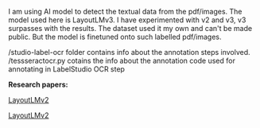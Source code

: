 I am using AI model to detect the textual data from the pdf/images. 
The model used here is LayoutLMv3. I have experimented with v2 and v3, v3 surpasses with the results. 
The dataset used it my own and can't be made public. But the model is finetuned onto such labelled pdf/images. 

/studio-label-ocr folder contains info about the annotation steps involved. 
/tessseractocr.py cotains the info about the annotation code used for annotating in LabelStudio OCR step

**Research papers:** 

[LayoutLMv2](https://paperswithcode.com/paper/layoutlmv2-multi-modal-pre-training-for)

[LayoutLMv2](https://arxiv.org/abs/2204.08387)
